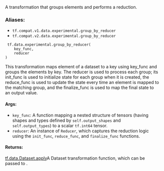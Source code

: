 
A transformation that groups elements and performs a reduction.
### Aliases:
- `tf.compat.v1.data.experimental.group_by_reducer`
- `tf.compat.v2.data.experimental.group_by_reducer`

```
 tf.data.experimental.group_by_reducer(
    key_func,
    reducer
)
```

This transformation maps element of a dataset to a key using key_func and groups the elements by key. The reducer is used to process each group; its init_func is used to initialize state for each group when it is created, the reduce_func is used to update the state every time an element is mapped to the matching group, and the finalize_func is used to map the final state to an output value.
#### Args:
- `key_func`: A function mapping a nested structure of tensors (having shapes and types defined by `self.output_shapes` and `self.output_types`) to a scalar `tf.int64` tensor.
- `reducer`: An instance of `Reducer`, which captures the reduction logic using the `init_func`, `reduce_func`, and `finalize_func` functions.
#### Returns:
[tf.data.Dataset.apply](https://www.tensorflow.org/api_docs/python/tf/data/Dataset#apply)A Dataset transformation function, which can be passed to .

